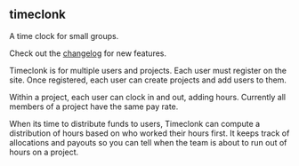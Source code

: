 ## timeclonk

A time clock for small groups.

Check out the [changelog](https://github.com/InterstitialTech/timeclonk/blob/main/changelog.md) for new features.

Timeclonk is for multiple users and projects.  Each user must register on the site.  Once registered, each user can create projects and add users to them.

Within a project, each user can clock in and out, adding hours.  Currently all members of a project have the same pay rate.

When its time to distribute funds to users, Timeclonk can compute a distribution of hours based on who worked their hours first.
It keeps track of allocations and payouts so you can tell when the team is about to run out of hours on a project.
